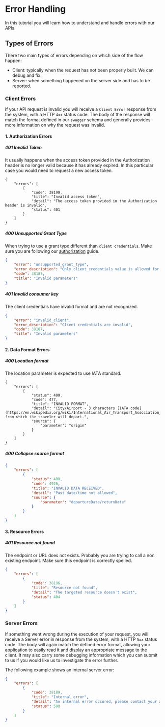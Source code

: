 # Error Handling

In this tutorial you will learn how to understand and handle errors with our APIs. 
 
## Types of Errors

There two main types of errors depending on which side of the flow happen:

* Client: typically when the request has not been properly built. We can debug and fix.
* Server: when something happened on the server side and has to be reported.


### Client Errors

If your API request is invalid you will receive a `Client Error` response from
the system, with a HTTP `4xx` status code. The body of the response will match
the format defined in our `swagger` schema and generally provides more
information on why the request was invalid.

#### 1. Authorization Errors

##### 401 Invalid Token

It usually happens when the access token provided in the Authorization header is
no longer valid because it has already expired. In this particular case you
would need to request a new access token.

```
{
    "errors": [
        {
            "code": 38190,
            "title": "Invalid access token",
            "detail": "The access token provided in the Authorization header is invalid",
            "status": 401
        }
    ]
}
```

##### 400 Unsupported Grant Type

When trying to use a grant type different than  `client credentials`. Make sure
you are following our [authorization](authorization.md) guide.


```json
{
    "error": "unsupported_grant_type",
    "error_description": "Only client_credentials value is allowed for the body parameter grant_type",
    "code": 38187,
    "title": "Invalid parameters"
}
```

##### 401 Invalid consumer key

The client credentials have invalid format and are not recognized.

```json
{
    "error": "invalid_client",
    "error_description": "Client credentials are invalid",
    "code": 38187,
    "title": "Invalid parameters"
}
```

#### 2. Data Format Errors

##### 400 Location format

The location parameter is expected to use IATA standard.

```
{
    "errors": [
        {
            "status": 400,
            "code": 477,
            "title": "INVALID FORMAT",
            "detail": "City/Airport - 3 characters [IATA code](https://en.wikipedia.org/wiki/International_Air_Transport_Association_airport_code) from which the traveler will depart.",
            "source": {
                "parameter": "origin"
            }
        }
    ]
}
```

##### 400 Collapse source format

```json
{
    "errors": [
        {
            "status": 400,
            "code": 4926,
            "title": "INVALID DATA RECEIVED",
            "detail": "Past date/time not allowed",
            "source": {
                "parameter": "departureDate/returnDate"
            }
        }
    ]
}
```

#### 3. Resource Errors

##### 401 Resource not found

The endpoint or URL does not exists. Probably you are trying to call a non
existing endpoint. Make sure this endpoint is correctly spelled.

```json
{
    "errors": [
        {
            "code": 38196,
            "title": "Resource not found",
            "detail": "The targeted resource doesn't exist",
            "status": 404
        }
    ]
}
```

### Server Errors

If something went wrong during the execution of your request, you will receive
a Server error in response from the system, with a HTTP `5xx` status code. The
body will again match the defined error format, allowing your application to
easily read it and display an appropriate message to the client. It may also
carry some debugging information which you can submit to us if you would like
us to investigate the error further.

The following example shows an internal server error:

```json
{
    "errors": [
        {
            "code": 38189,
            "title": "Internal error",
            "detail": "An internal error occured, please contact your administrator",
            "status": 500
        }
    ]
}
```
